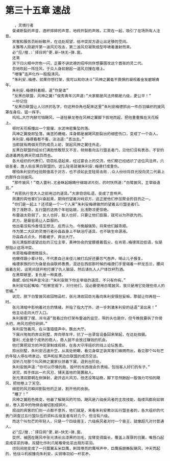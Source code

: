 # 第三十五章 速战
        ，灵境行者
       餐桌断裂的声音，酒杯摔碎的声意，地砖开裂的声效。汇聚在一起，吸引了在场所有人注意。
       宾客和服务员紛紛散开，在远处观望，给冲突双方退让出足够的空间。
       关雅等人刚避开第一波风刃攻击，第二波风刃凝聚成型呼啸着激射而来。
       必^应/搜.:`择日网^更.新~快无~弹.窗。
       还来
       天下归火眼中厉色一闪，正要不讲武德的招呼同伴想要围攻这个嚣张的灵二代。
       忽地吹起一阵狂风，于众人身前掀起一道风刃撞在墙上。
       “噗嚷”连声化作一股股清风。
       “朱利安.梅德，如果你想打架，我可以和你决斗”风神之翼毫不畏惧的凝视着金发碧眼青年。
       朱利安.梅德斜着眼，道“你是谁”
       “反黑白联盟，风神之翼!”俊秀青年沉声道:“大家都是风法师都是六级，更公平！”
       一秒记住
       “反黑白联盟让人讨厌的名字，你这种杂角也配来这里”朱利安梅德抓出一件白羽编织的披风罩在身后，猛一挥手。
       呜呜…大厅内掀可怕飓风，一道狂暴龙卷在风神之翼脚下拔地而起，把他重重推在天花板上。
       顿时天花板撞出一个窟窿，水泥块密集坠的落。
       风神之翼旋即坠落，痛苦的蜷缩，浑身都是被飓风割裂出的细密伤口，变成了一个血人。
       朱利安.梅德看都不看，淡淡道:“丢出去。”
       当即就有两個天罚的成员上前，架起风神之翼往外走。
       反黑白联盟的组长们满脸愤敢怒又不言，频频看向五行盟圣者门，见他们没有表态，不甘的追逐着两名俩天罚成员而去。
       各大组织的代表们，窃窃私语起来，经过宴会上的交流，他们都已经结识了这位风法师，六级圣者，唐人街反黑白联盟的，这么轻易就被朱利安.梅德打成重伤。
       哪怕朱利安的经验颇值高于对方，也不该如此至轻易击败..众人纷纷将目光投向灵二代肩上的那件白羽披风。
       “那件披风！”商人雷利.尤金眯起眼睛仔细端详片刻，的时恍然道:“白鹭披风，主宰级道具。”
       “肖恩执行官大人之前用过的道具。”大家窃窃私语，变成了宣哗声。
       周遭的宾他客们兴奋起来，期待的望着对峙双方，这正是他们参加聚会的目的之一。
       “你们是一起上？还项是一个一个人来”朱利安梅德傲然的望着五行盟圣者们。
       除了浅野凉，五行盟的这两个年轻姑娘，比浅野凉更惊艳。
       布雷迪太软弱了，女人也好，敌人也好，只要让他们臣服，就可以为所欲为的。
       武力，是最容易让人臣服的。
       他出毫没有怜香惜玉想法，反而认为，今晚越强势，将来他们越乖顺。
       作为第二大区的灵境行者孙淼淼身上不缺治疗道具，也不缺生命源液。
       孙淼森点点头，拎着裙子，奔出大厅。
       张元清旋即遥望远处的三位主宰，美神协会的堂娜蹙着眉尖，在肖恩.梅德耳边低语，似是想阻止这场冲突。
       肖恩吸梅德微微摇头。
       他懒得跟小辈计较，不代表自己亲侄儿被打后好还要忍气吞声，喝止儿子报复。
       梅德家族的行为身是自由联邦愚费，混迹在西部那时候的梅德们手里端着一杯龙舌兰，腰间插着左轮，谈笑间就开枪打爆了仇人脑袋，然后请仇人人尸体饮杯烈酒。
       在黑帮眼里，复仇是一种美德。
       薇妮.伯伦特声音冷淡:“朱利安脱下你主宰级的道具，不只有你有。”
       朱利安勾起嘴咱:“检察官阁下，对付他们，没必要使用白鹭披风，我只是用它处理些烦人的苍蝇。”
       说完，脱下白警披风收回物品栏，张元清收回目光看向朱利安很狂妄嘛，那就让你再狂一时。
       张元清暗中影响着对方的情绪，并指了指大厅外，进一步刺激朱利安的话语“滚出来！”
       他主动走向大厅入口。
       朱利客摆了摆，冷冷道“我看过你打架布雷迪的监空，带的头也是你，但今晚我要拆了你骨头的，用风刃把你剁碎。”
       朱利安驾着风，在斗篷猎猎声中。飘出大厅。
       下属兴匆匆的奔出别墅，奔向停车坪，抗了一台录音设备回来架起，在远处拍摄。
       雷利.尤金是个成熟的商人，商人就不会放过赚钱的机会。
       他打算把双方的冲突录制成视频，在各大守序组织的线上论坛售卖。
       掠出别墅，朱利安迅速升空，从高处俯瞰，看见身穿正装宾客们蜂拥而出，看见那个叫句芒的年轻人停在喷泉边，低声和反黑边白联盟的成员交谈。
       没听几句那个叫风神之翼家伙领着下属，退到台阶处。
       朱利安朗声道:“你可以尽情的跑，毁坏的东西我会负责赔，包括客人好们的车子。”
       说完，挥手挥出一片风刃，铺天盖地的笼置敌人。
       张元清双膝朝左侧弹射，避开这片风刃，但还没等站稳，脚下忽然掀起一股强力可怕的飓风，把他卷上了天空。
       细密的风刃瞬间割裂他的正装，割开他的皮肤。
       “糟了！”
       风神之翼脸色微变，他最了解飓风的可怕，飓风是六级疾风者的主攻技能，每缕风都宛如钢丝，卷入其中的物体会被切割成碎片。
       观战的宾客的们则一点都不意外，他们就是，来看朱利安教训五行盟圣者的，各大组织的代表门调查过五行盟队伍的资料五级圣者有好几个，但没有六级。
       而这个叫句芒的年轻人，只是一个四级兽王，六级疾风者对付一个兽王，就像超凡对付普通人。
       必^应/搜.:`择日网^更.新~快无~弹.窗。
       突然，被困在飓风中张元清长出漆黑的羽毛，双臂变得扁长，覆盖上厚厚的羽翼，嘴唇凸起变成苌苌的喙，双腿化作利爪尾椎骨处苌出扇形苌羽。
       顷刻间他变成了一只展翼五米巨鹰，剌耳嘹亮的鹰啼声中，巨鹰振翅撕裂飓风，冲天而起的，他战斗机般撞向朱利安，尖锐喙羽如一杆苌矛。